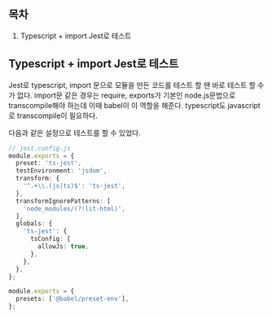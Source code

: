 ## 목차

1. Typescript + import Jest로 테스트

## Typescript + import Jest로 테스트

Jest로 typescript, import 문으로 모듈을 만든 코드를 테스트 할 땐 바로 테스트 할 수가 없다.
import문 같은 경우는 require, exports가 기본인 node.js문법으로 transcompile해야 하는데 이때 babel이 이 역할을 해준다. 
typescript도 javascript로 transcompile이 필요하다. 

다음과 같은 설정으로 테스트를 할 수 있었다. 

```ts
// jest.config.js
module.exports = {
  preset: 'ts-jest',
  testEnvironment: 'jsdom',
  transform: {
    '^.+\\.(js|ts)$': 'ts-jest',
  },
  transformIgnorePatterns: [
    'node_modules/(?!lit-html)',
  ],
  globals: {
    'ts-jest': {
      tsConfig: {
        allowJs: true,
      },
    },
  },
};
```

```ts
module.exports = {
  presets: ['@babel/preset-env'],
};
```
